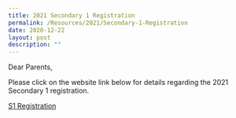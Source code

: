 ```yaml
---
title: 2021 Secondary 1 Registration
permalink: /Resources/2021/Secondary-1-Registration
date: 2020-12-22
layout: post
description: ""
---
```

  
Dear Parents,  
  
Please click on the website link below for details regarding the 2021 Secondary 1 registration.  
  
[S1 Registration](https://sites.google.com/moe.edu.sg/bpghs-s1-registration/home)